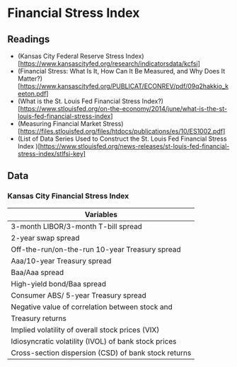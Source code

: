 # Financial Stress Index

## Readings
- (Kansas City Federal Reserve Stress Index)[https://www.kansascityfed.org/research/indicatorsdata/kcfsi]
- (Financial Stress: What Is It, How Can It Be Measured, and Why Does It Matter?)[https://www.kansascityfed.org/PUBLICAT/ECONREV/pdf/09q2hakkio_keeton.pdf]
- (What is the St. Louis Fed Financial Stress Index?)[https://www.stlouisfed.org/on-the-economy/2014/june/what-is-the-st-louis-fed-financial-stress-index]
- (Measuring Financial Market Stress)[https://files.stlouisfed.org/files/htdocs/publications/es/10/ES1002.pdf]
- (List of Data Series Used to Construct the St. Louis Fed Financial Stress Index
)[https://www.stlouisfed.org/news-releases/st-louis-fed-financial-stress-index/stlfsi-key]

## Data

### Kansas City Financial Stress Index

| Variables | 
|---------- |
| 3-month LIBOR/3-month T-bill spread |
| 2-year swap spread |
| Off-the-run/on-the-run 10-year Treasury spread |
| Aaa/10-year Treasury spread |
| Baa/Aaa spread |
| High-yield bond/Baa spread |
| Consumer ABS/ 5-year Treasury spread |
| Negative value of correlation between stock and
Treasury returns |
| Implied volatility of overall stock prices (VIX) |
| Idiosyncratic volatility (IVOL) of bank stock prices |
| Cross-section dispersion (CSD) of bank stock returns |